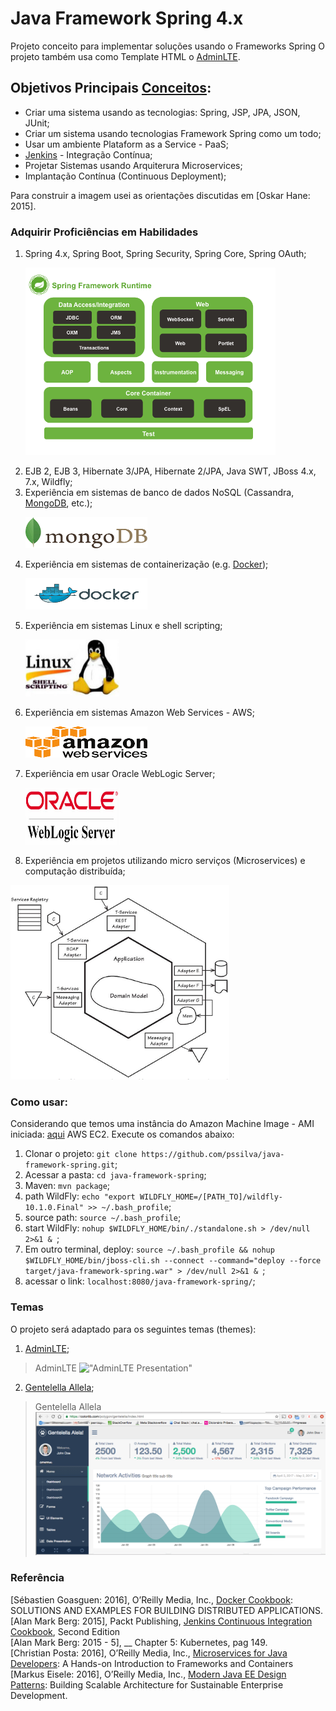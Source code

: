 Java Framework Spring 4.x 
==============================================================
Projeto conceito para implementar soluções usando o Frameworks Spring O projeto também usa como Template HTML o [AdminLTE](https://github.com/almasaeed2010/AdminLTE).

## Objetivos Principais [Conceitos](http://stackoverflow.com/questions/28608015/continuous-integration-vs-continuous-delivery-vs-continuous-deployment):
- Criar uma sistema usando as tecnologias: Spring, JSP, JPA, JSON, JUnit;
- Criar um sistema usando tecnologias Framework Spring como um todo;
- Usar um ambiente Plataform as a Service - PaaS;
- [Jenkins](https://jenkins.io/) - Integração Contínua; 
- Projetar Sistemas usando Arquiterura Microservices;
- Implantação Contínua (Continuous Deployment);

Para construir a imagem usei as orientações discutidas em [Oskar Hane: 2015].

### Adquirir Proficiências em Habilidades


1. Spring 4.x, Spring Boot, Spring Security, Spring Core, Spring OAuth;
    <p><img src="https://github.com/pssilva/java-framework-spring/blob/master/doc-repo/spring-core-arquitetura.png" alt="Arquitetura do Spring Core 4.x" height="300" width="400"/></p>
2. EJB 2, EJB 3, Hibernate 3/JPA, Hibernate 2/JPA, Java SWT, JBoss 4.x, 7.x, Wildfly;
3. Experiência em sistemas de banco de dados NoSQL (Cassandra, [MongoDB](https://www.mongodb.com/), etc.);
    <p><img src="https://github.com/pssilva/java-framework-spring/blob/master/doc-repo/mongoDB.png" alt="Experiência em sistemas de banco de dados NoSQL" height="50" width="195"/></p>
4. Experiência em sistemas de containerização (e.g. [Docker](https://hub.docker.com/r/pss1suporte/paas-docker/));
    <p><img src="https://github.com/pssilva/java-framework-spring/blob/master/doc-repo/docker.png" alt="Experiência em sistemas de containerização Docker" height="50" width="195"></p>
5. Experiência em sistemas Linux e shell scripting;
    <p><img src="https://github.com/pssilva/java-framework-spring/blob/master/doc-repo/shell-linux.jpeg" alt="Experiência em sistemas Linux e shell scripting" height="91" width="150"></p>
6. Experiência em sistemas Amazon Web Services - AWS;
    <p><img src="https://github.com/pssilva/java-framework-spring/blob/master/doc-repo/aws.png" alt="Experiência em sistemas Amazon Web Services - AWS" height="50" width="195"></p>
7. Experiência em usar Oracle WebLogic Server;
    <p><img src="https://github.com/pssilva/java-framework-spring/blob/master/doc-repo/ows.png" alt="Experiência em sistemas Linux e shell scripting" height="91" width="150"></p>
8. Experiência em projetos utilizando micro serviços (Microservices) e computação distribuída;

![Microservices](https://github.com/pssilva/java-framework-spring/blob/master/doc-repo/microservices-domain.png)

### Como usar:
Considerando que temos uma instância do Amazon Machine Image - AMI iniciada: [aqui](https://docs.aws.amazon.com/pt_br/AWSEC2/latest/UserGuide/AccessingInstances.html) AWS EC2. Execute os comandos abaixo:

1. Clonar o projeto: `git clone https://github.com/pssilva/java-framework-spring.git`;
2. Acessar a pasta: `cd java-framework-spring`;
3. Maven: `mvn package`;
4. path WildFly: `echo "export WILDFLY_HOME=/[PATH_TO]/wildfly-10.1.0.Final" >> ~/.bash_profile`;
5. source path: `source ~/.bash_profile`;
6. start WildFly: `nohup $WILDFLY_HOME/bin/./standalone.sh > /dev/null 2>&1 & `;
7. Em outro terminal, deploy: `source ~/.bash_profile && nohup $WILDFLY_HOME/bin/jboss-cli.sh --connect --command="deploy --force target/java-framework-spring.war" > /dev/null 2>&1 & `;
8. acessar o link: `localhost:8080/java-framework-spring/`;


### Temas 
O projeto será adaptado para os seguintes temas (themes):

1. [AdminLTE](https://github.com/almasaeed2010/AdminLTE); <br />
>AdminLTE
!["AdminLTE Presentation"](https://almsaeedstudio.com/AdminLTE2.png "AdminLTE Presentation")

2. [Gentelella Allela](https://github.com/puikinsh/gentelella); <br />
>Gentelella Allela
![Gentelella Bootstrap Admin Template](https://github.com/pssilva/java-framework-spring/blob/master/doc-repo/theme-gentelella.png "Gentelella Theme Browser Preview")

### Referência
\[Sébastien Goasguen: 2016\], O’Reilly Media, Inc., [Docker Cookbook](http://www.allitebooks.com/docker-cookbook/): SOLUTIONS AND EXAMPLES FOR BUILDING DISTRIBUTED APPLICATIONS.<br />
\[Alan Mark Berg: 2015\],  Packt Publishing, [Jenkins Continuous Integration Cookbook](https://ebooks-it.org/1784390089-ebook.htm), Second Edition<br />
\[Alan Mark Berg: 2015 - 5\],  __ Chapter 5: Kubernetes, pag 149.<br />
\[Christian Posta: 2016\], O’Reilly Media, Inc., [Microservices for Java Developers](https://developers.redhat.com/promotions/microservices-for-java-developers/): A Hands-on Introduction to Frameworks and Containers <br />
\[Markus Eisele: 2016\], O’Reilly Media, Inc., [Modern Java EE Design Patterns](https://developers.redhat.com/promotions/distributed-javaee-architecture/): Building Scalable Architecture for Sustainable Enterprise Development. <br />  
